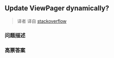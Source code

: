 ## Update ViewPager dynamically?

> 译者 译自 [stackoverflow](http://stackoverflow.com/questions/10849552/update-viewpager-dynamically) 

### 问题描述 

### 高票答案 

